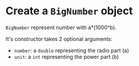 # Create a `BigNumber` object
`BigNumber` represent number with a*(1000^b).
 
It's constructor takes 2 optional arguments:

- `number`: a `double` representing the radio part (a)
- `unit`:  a `int` representing the power part (b)